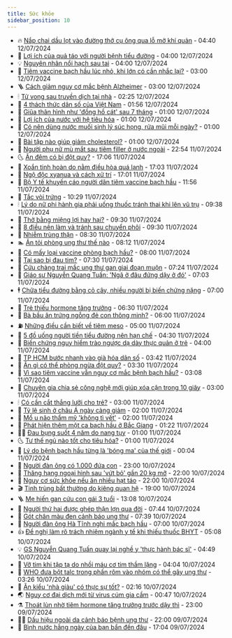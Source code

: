 ```yaml
---
title: Sức khỏe
sidebar_position: 10
---
```


<!-- vnexpress-suc-khoe:START -->
- 🔥 [Nắp chai dầu lọt vào đường thở cụ ông qua lỗ mở khí quản](https://vnexpress.net/nap-chai-dau-lot-vao-duong-tho-cu-ong-qua-lo-mo-khi-quan-4769167.html) - 04:40 12/07/2024
- 🥰 [Lợi ích của quả táo với người bệnh tiểu đường](https://vnexpress.net/loi-ich-cua-qua-tao-voi-nguoi-benh-tieu-duong-4769025.html) - 04:00 12/07/2024
- 💡 [Nguyên nhân nổi hạch sau tai](https://vnexpress.net/nguyen-nhan-noi-hach-sau-tai-4768994.html) - 04:00 12/07/2024
- 🤗 [Tiêm vaccine bạch hầu lúc nhỏ, khi lớn có cần nhắc lại?](https://vnexpress.net/tiem-vaccine-bach-hau-luc-nho-khi-lon-co-can-nhac-lai-4769053.html) - 03:00 12/07/2024
- 🪜 [Cách giảm nguy cơ mắc bệnh Alzheimer](https://vnexpress.net/cach-giam-nguy-co-mac-benh-alzheimer-4768999.html) - 03:00 12/07/2024
- 🕯 [Tử vong sau truyền dịch tại nhà](https://vnexpress.net/tu-vong-sau-truyen-dich-tai-nha-4769028.html) - 02:25 12/07/2024
- 🤭 [4 thách thức dân số của Việt Nam](https://vnexpress.net/4-thach-thuc-dan-so-cua-viet-nam-4769010.html) - 01:56 12/07/2024
- 👀 [Giũa thân hình như &#39;đồng hồ cát&#39; sau 7 tháng](https://vnexpress.net/giua-than-hinh-nhu-dong-ho-cat-sau-7-thang-4767624.html) - 01:00 12/07/2024
- 🌋 [Lợi ích của nước với hệ tiêu hóa](https://vnexpress.net/loi-ich-cua-nuoc-voi-he-tieu-hoa-4769000.html) - 01:00 12/07/2024
- 🫶 [Có nên dùng nước muối sinh lý súc họng, rửa mũi mỗi ngày?](https://vnexpress.net/co-nen-dung-nuoc-muoi-sinh-ly-suc-hong-rua-mui-moi-ngay-4768947.html) - 01:00 12/07/2024
- 🦆 [Bài tập nào giúp giảm cholesterol?](https://vnexpress.net/bai-tap-nao-giup-giam-cholesterol-4768942.html) - 01:00 12/07/2024
- 🚀 [Người phụ nữ mù mắt sau tiêm filler ở nước ngoài](https://vnexpress.net/nguoi-phu-nu-mu-mat-sau-tiem-filler-o-nuoc-ngoai-4768891.html) - 22:54 11/07/2024
- 🌜 [Ăn đêm có bị đột quỵ?](https://vnexpress.net/an-dem-co-bi-dot-quy-4768837.html) - 17:06 11/07/2024
- 🧰 [Xoắn tinh hoàn do nằm điều hòa quá lạnh](https://vnexpress.net/xoan-tinh-hoan-do-nam-dieu-hoa-qua-lanh-4768495.html) - 17:03 11/07/2024
- 💫 [Ngộ độc xyanua và cách xử trí](https://vnexpress.net/ngo-doc-xyanua-va-cach-xu-tri-4767710.html) - 17:01 11/07/2024
- 🌝 [Bộ Y tế khuyến cáo người dân tiêm vaccine bạch hầu](https://vnexpress.net/bo-y-te-khuyen-cao-nguoi-dan-tiem-vaccine-bach-hau-4768958.html) - 11:56 11/07/2024
- 🗽 [Tắc vòi trứng](https://vnexpress.net/tac-voi-trung-4768850.html) - 10:29 11/07/2024
- 🕯 [Lý do nữ phi hành gia phải uống thuốc tránh thai khi lên vũ trụ](https://vnexpress.net/ly-do-nu-phi-hanh-gia-phai-uong-thuoc-tranh-thai-khi-len-vu-tru-4768885.html) - 09:38 11/07/2024
- 🦅 [Thở bằng miệng lợi hay hại?](https://vnexpress.net/tho-bang-mieng-loi-hay-hai-4768839.html) - 09:30 11/07/2024
- 🦆 [8 điều nên làm và tránh sau chuyển phôi](https://vnexpress.net/8-dieu-nen-lam-va-tranh-sau-chuyen-phoi-4768822.html) - 09:30 11/07/2024
- 🎊 [Nhiễm trùng thận](https://vnexpress.net/nhiem-trung-than-4768662.html) - 08:30 11/07/2024
- 🏊 [Ăn tỏi phòng ung thư thế nào](https://vnexpress.net/an-toi-phong-ung-thu-the-nao-4768712.html) - 08:12 11/07/2024
- 📝 [Có mấy loại vaccine phòng bạch hầu?](https://vnexpress.net/co-may-loai-vaccine-phong-bach-hau-4768586.html) - 08:00 11/07/2024
- 💯 [Tại sao bị đau tim?](https://vnexpress.net/tai-sao-bi-dau-tim-4768766.html) - 07:30 11/07/2024
- 🌊 [Cứu chàng trai mắc ung thư gan giai đoạn muộn](https://vnexpress.net/cuu-chang-trai-mac-ung-thu-gan-giai-doan-muon-4768524.html) - 07:24 11/07/2024
- 🚀 [Giáo sư Nguyễn Quang Tuấn: &#39;Ngã ở đâu đứng dậy ở đó&#39;](https://vnexpress.net/giao-su-nguyen-quang-tuan-nga-o-dau-dung-day-o-do-4768772.html) - 07:03 11/07/2024
- 🕴 [Chữa tiểu đường bằng cỏ cây, nhiều người bị biến chứng nặng](https://vnexpress.net/chua-tieu-duong-bang-co-cay-nhieu-nguoi-bi-bien-chung-nang-4768788.html) - 07:00 11/07/2024
- 🗽 [Trẻ thiếu hormone tăng trưởng](https://vnexpress.net/tre-thieu-hormone-tang-truong-4768635.html) - 06:30 11/07/2024
- 🎡 [Bà bầu ăn trứng ngỗng đẻ con thông minh?](https://vnexpress.net/ba-bau-an-trung-ngong-de-con-thong-minh-4768653.html) - 06:00 11/07/2024
- ⛽️ [Những điều cần biết về tiêm meso](https://vnexpress.net/nhung-dieu-can-biet-ve-tiem-meso-4768668.html) - 05:00 11/07/2024
- 🦆 [5 đồ uống người tiền tiểu đường nên hạn chế](https://vnexpress.net/5-do-uong-nguoi-tien-tieu-duong-nen-han-che-4768562.html) - 04:30 11/07/2024
- 🤩 [Biến chứng nguy hiểm trào ngược dạ dày thực quản ở trẻ](https://vnexpress.net/bien-chung-nguy-hiem-trao-nguoc-da-day-thuc-quan-o-tre-4768671.html) - 04:00 11/07/2024
- 🦒 [TP HCM bước nhanh vào già hóa dân số](https://vnexpress.net/tp-hcm-buoc-nhanh-vao-gia-hoa-dan-so-4768626.html) - 03:42 11/07/2024
- 💫 [Ăn gì có thể phòng ngừa đột quỵ?](https://vnexpress.net/an-gi-co-the-phong-ngua-dot-quy-4768650.html) - 03:30 11/07/2024
- 🐘 [Vì sao tiêm vaccine vẫn nguy cơ mắc bệnh bạch hầu?](https://vnexpress.net/vi-sao-tiem-vaccine-van-nguy-co-mac-benh-bach-hau-4767901.html) - 03:08 11/07/2024
- 🚀 [Chuyên gia chia sẻ công nghệ mới giúp xóa cận trong 10 giây](https://vnexpress.net/chuyen-gia-chia-se-cong-nghe-moi-giup-xoa-can-trong-10-giay-4768629.html) - 03:00 11/07/2024
- 🕯 [Có cần cắt thắng lưỡi cho trẻ?](https://vnexpress.net/co-can-cat-thang-luoi-cho-tre-4768561.html) - 03:00 11/07/2024
- 🦏 [Tỷ lệ sinh ở châu Á ngày càng giảm](https://vnexpress.net/vi-sao-dan-so-chau-a-ngay-cang-giam-4768420.html) - 02:00 11/07/2024
- 🦄 [Mổ u não thẩm mỹ &#39;không tì vết&#39;](https://vnexpress.net/mo-u-nao-tham-my-khong-ti-vet-4768616.html) - 02:00 11/07/2024
- 🦒 [Phát hiện thêm một ca bạch hầu ở Bắc Giang](https://vnexpress.net/phat-hien-them-mot-ca-bach-hau-o-bac-giang-4768587.html) - 01:22 11/07/2024
- 👨‍🏫 [Đau bụng suốt 4 năm do nang tụy](https://vnexpress.net/dau-bung-suot-4-nam-do-nang-tuy-4768559.html) - 01:00 11/07/2024
- 🌜 [Tư thế ngủ nào tốt cho tiêu hóa?](https://vnexpress.net/tu-the-ngu-nao-tot-cho-tieu-hoa-4768434.html) - 01:00 11/07/2024
- 🚀 [Lý do bệnh bạch hầu từng là &#39;bóng ma&#39; của thế giới](https://vnexpress.net/ly-do-benh-bach-hau-tung-la-bong-ma-cua-the-gioi-4767771.html) - 00:04 11/07/2024
- 💃 [Người đàn ông có 1.000 đứa con](https://vnexpress.net/nguoi-dan-ong-co-1-000-dua-con-4768453.html) - 23:00 10/07/2024
- 💯 [Thăng hạng ngoại hình sau &#39;vứt bỏ&#39; gần 20 kg mỡ](https://vnexpress.net/thang-hang-ngoai-hinh-sau-vut-bo-gan-20-kg-mo-4767186.html) - 22:00 10/07/2024
- 🤔 [Nguy cơ sức khỏe nếu ăn nhiều hạt táo](https://vnexpress.net/nguy-co-suc-khoe-neu-an-nhieu-hat-tao-4767522.html) - 22:00 10/07/2024
- 🎬 [Tinh trùng bất thường do kiêng quan hệ](https://vnexpress.net/tinh-trung-bat-thuong-do-kieng-quan-he-4767904.html) - 19:00 10/07/2024
- 🪜 [Mẹ hiến gan cứu con gái 3 tuổi](https://vnexpress.net/me-hien-gan-cuu-con-gai-3-tuoi-4768484.html) - 13:08 10/07/2024
- 🦣 [Người thứ hai được ghép thận lợn qua đời](https://vnexpress.net/nguoi-thu-hai-duoc-ghep-than-lon-qua-doi-4768360.html) - 07:44 10/07/2024
- 🧐 [Gót chân màu đen cảnh báo ung thư](https://vnexpress.net/got-chan-mau-den-canh-bao-ung-thu-4768251.html) - 07:39 10/07/2024
- 🤡 [Người đàn ông Hà Tĩnh nghi mắc bạch hầu](https://vnexpress.net/nguoi-dan-ong-ha-tinh-nghi-mac-bach-hau-4768328.html) - 07:00 10/07/2024
- 👍 [Đề nghị làm rõ trách nhiệm ngành y tế khi thiếu thuốc BHYT](https://vnexpress.net/de-nghi-lam-ro-trach-nhiem-nganh-y-te-khi-thieu-thuoc-bhyt-4768280.html) - 05:08 10/07/2024
- 💡 [GS Nguyễn Quang Tuấn quay lại nghề y &#39;thực hành bác sĩ&#39;](https://vnexpress.net/gs-nguyen-quang-tuan-quay-lai-nghe-y-thuc-hanh-bac-si-4768277.html) - 04:49 10/07/2024
- 💯 [Vỡ tim khi tập tạ do nhồi máu cơ tim thầm lặng](https://vnexpress.net/vo-tim-khi-tap-ta-do-nhoi-mau-co-tim-tham-lang-4768128.html) - 04:04 10/07/2024
- 🧠 [WHO đưa bột talc trong phấn rôm vào nhóm có thể gây ung thư](https://vnexpress.net/who-dua-bot-talc-trong-phan-rom-vao-nhom-co-the-gay-ung-thu-4768196.html) - 03:26 10/07/2024
- 🎡 [Ăn kiểu &#39;nhà giàu&#39; có thực sự tốt?](https://vnexpress.net/an-kieu-nha-giau-co-thuc-su-tot-4767488.html) - 02:16 10/07/2024
- 🌏 [Nguy cơ đại dịch mới từ virus cúm gia cầm](https://vnexpress.net/nguy-co-dai-dich-moi-tu-virus-cum-gia-cam-4768021.html) - 00:47 10/07/2024
- ⚗️ [Thoát lùn nhờ tiêm hormone tăng trưởng trước dậy thì](https://vnexpress.net/thoat-lun-nho-tiem-hormone-tang-truong-truoc-day-thi-4764650.html) - 23:00 09/07/2024
- 👨‍🏫 [Dấu hiệu ngoài da cảnh báo bệnh ung thư](https://vnexpress.net/dau-hieu-ngoai-da-canh-bao-benh-ung-thu-4767919.html) - 22:00 09/07/2024
- 🤖 [Bình nước hằng ngày của bạn bẩn đến đâu](https://vnexpress.net/binh-nuoc-hang-ngay-cua-ban-ban-den-dau-4767600.html) - 17:04 09/07/2024<!-- vnexpress-suc-khoe:END -->
